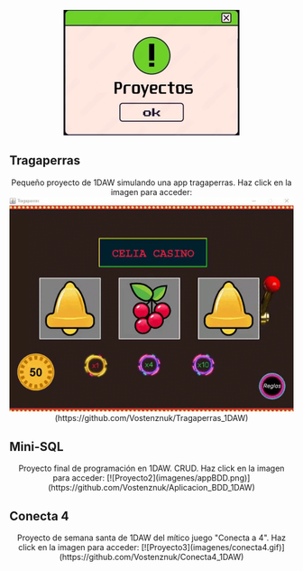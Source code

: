 <p align="center">
    <img src="imagenes/proyecto.jpg" alt="Proyecto 1">
</p>

## Tragaperras
<p align="center">
Pequeño proyecto de 1DAW simulando una app tragaperras. Haz click en la imagen para acceder:
<img src="imagenes/tragaperras.gif" alt="Proyecto 1">(https://github.com/Vostenznuk/Tragaperras_1DAW)
</p>

## Mini-SQL
<p align="center">
Proyecto final de programación en 1DAW. CRUD. Haz click en la imagen para acceder:
[![Proyecto2](imagenes/appBDD.png)](https://github.com/Vostenznuk/Aplicacion_BDD_1DAW)
</p>

## Conecta 4
<p align="center">
Proyecto de semana santa de 1DAW del mítico juego "Conecta a 4". Haz click en la imagen para acceder:
[![Proyecto3](imagenes/conecta4.gif)](https://github.com/Vostenznuk/Conecta4_1DAW)
</p>


